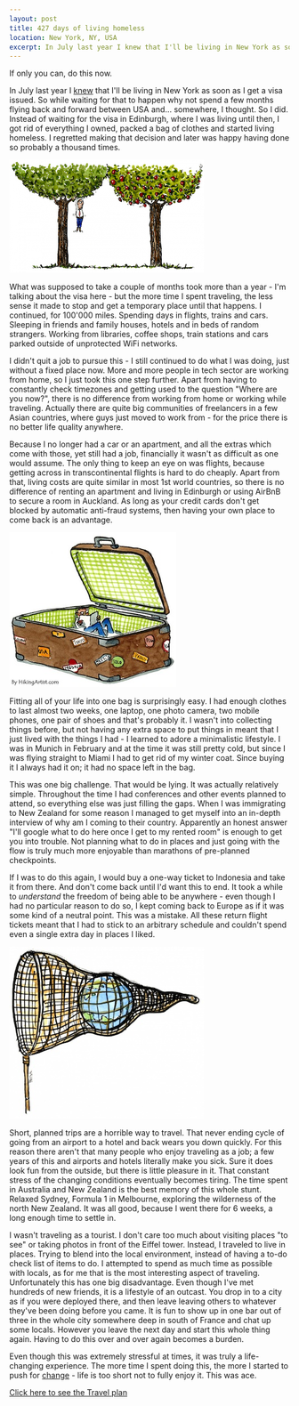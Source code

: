 ```yaml
---
layout: post
title: 427 days of living homeless
location: New York, NY, USA
excerpt: In July last year I knew that I'll be living in New York as soon as I get a visa issued. So while waiting for that to happen why not spend a few months flying back and forward between USA and... somewhere, I thought. So I did. Instead of waiting for the visa in Edinburgh, where I was living until then, I got rid of everything I owned, packed a bag of clothes and started living homeless. I regretted making that decision and later was happy having done so probably a thousand times.
---
```


If only you can, do this now.

In July last year I <a href="/blog/find-me-in-new-york.html">knew</a> that I'll be living in New York as soon as I get a visa issued. So while waiting for that to happen why not spend a few months flying back and forward between USA and... somewhere, I thought. So I did. Instead of waiting for the visa in Edinburgh, where I was living until then, I got rid of everything I owned, packed a bag of clothes and started living homeless. I regretted making that decision and later was happy having done so probably a thousand times.

<img src="/blog/images/climb-wrong-tree.jpg" alt="Climb wrong tree" class="right" />

What was supposed to take a couple of months took more than a year - I'm talking about the visa here - but the more time I spent traveling, the less sense it made to stop and get a temporary place until that happens. I continued, for 100'000 miles. Spending days in flights, trains and cars. Sleeping in friends and family houses, hotels and in beds of random strangers. Working from libraries, coffee shops, train stations and cars parked outside of unprotected WiFi networks.

I didn't quit a job to pursue this - I still continued to do what I was doing, just without a fixed place now. More and more people in tech sector are working from home, so I just took this one step further. Apart from having to constantly check timezones and getting used to the question "Where are you now?", there is no difference from working from home or working while traveling. Actually there are quite big communities of freelancers in a few Asian countries, where guys just moved to work from - for the price there is no better life quality anywhere.

Because I no longer had a car or an apartment, and all the extras which come with those, yet still had a job, financially it wasn't as difficult as one would assume. The only thing to keep an eye on was flights, because getting across in transcontinental flights is hard to do cheaply. Apart from that, living costs are quite similar in most 1st world countries, so there is no difference of renting an apartment and living in Edinburgh or using AirBnB to secure a room in Auckland. As long as your credit cards don't get blocked by automatic anti-fraud systems, then having your own place to come back is an advantage.

<img src="/blog/images/suitcase.jpg" alt="Suitcase" class="left" />

Fitting all of your life into one bag is surprisingly easy. I had enough clothes to last almost two weeks, one laptop, one photo camera, two mobile phones, one pair of shoes and that's probably it. I wasn't into collecting things before, but not having any extra space to put things in meant that I just lived with the things I had - I learned to adore a minimalistic lifestyle. I was in Munich in February and at the time it was still pretty cold, but since I was flying straight to Miami I had to get rid of my winter coat. Since buying it I always had it on; it had no space left in the bag.

This was one big challenge. That would be lying. It was actually relatively simple. Throughout the time I had conferences and other events planned to attend, so everything else was just filling the gaps. When I was immigrating to New Zealand for some reason I managed to get myself into an in-depth interview of why am I coming to their country. Apparently an honest answer "I'll google what to do here once I get to my rented room" is enough to get you into trouble. Not planning what to do in places and just going with the flow is truly much more enjoyable than marathons of pre-planned checkpoints.

If I was to do this again, I would buy a one-way ticket to Indonesia and take it from there. And don't come back until I'd want this to end. It took a while to *understand* the freedom of being able to be anywhere - even though I had no particular reason to do so, I kept coming back to Europe as if it was some kind of a neutral point. This was a mistake. All these return flight tickets meant that I had to stick to an arbitrary schedule and couldn't spend even a single extra day in places I liked.

<img src="/blog/images/planet-caught.jpg" alt="Planet caught in a net" class="right" />

Short, planned trips are a horrible way to travel. That never ending cycle of going from an airport to a hotel and back wears you down quickly. For this reason there aren't that many people who enjoy traveling as a job; a few years of this and airports and hotels literally make you sick. Sure it does look fun from the outside, but there is little pleasure in it. That constant stress of the changing conditions eventually becomes tiring. The time spent in Australia and New Zealand is the best memory of this whole stunt. Relaxed Sydney, Formula 1 in Melbourne, exploring the wilderness of the north New Zealand. It was all good, because I went there for 6 weeks, a long enough time to settle in.

I wasn't traveling as a tourist. I don't care too much about visiting places "to see" or taking photos in front of the Eiffel tower. Instead, I traveled to live in places. Trying to blend into the local environment, instead of having a to-do check list of items to do. I attempted to spend as much time as possible with locals, as for me that is the most interesting aspect of traveling. Unfortunately this has one big disadvantage. Even though I've met hundreds of new friends, it is a lifestyle of an outcast. You drop in to a city as if you were deployed there, and then leave leaving others to whatever they've been doing before you came. It is fun to show up in one bar out of three in the whole city somewhere deep in south of France and chat up some locals. However you leave the next day and start this whole thing again. Having to do this over and over again becomes a burden.

Even though this was extremely stressful at times, it was truly a life-changing experience. The more time I spent doing this, the more I started to push for <a href="/blog/why-are-you-so-boring.html">change</a> - life is too short not to fully enjoy it. This was ace.

<a href="" onclick="document.getElementById('plan').style.display = 'block'; return false;">Click here to see the Travel plan</a>

<div id="plan" style="display: none">
    <table style="width: 100%">
    <thead><tr><td>To</td><td>Start Date</td><td>End Date</td><td>Distance in km</td></tr></thead>
    <tbody>
    <tr><td>Dublin, Ireland</td><td>2012-08-30</td><td>2012-09-03</td><td>7944</td></tr>
    <tr><td>Vilnius, Lithuania</td><td>2012-09-03</td><td>2012-09-12</td><td>2049</td></tr>
    <tr><td>Greenville, SC</td><td>2012-09-12</td><td>2012-09-16</td><td>7914</td></tr>
    <tr><td>Selbyville, DE</td><td>2012-09-16</td><td>2012-09-27</td><td>774</td></tr>
    <tr><td>Philadelphia, PA</td><td>2012-09-27</td><td>2012-09-28</td><td>93</td></tr>
    <tr><td>Denver, CO</td><td>2012-09-28</td><td>2012-09-29</td><td>2532</td></tr>
    <tr><td>New York, NY</td><td>2012-09-29</td><td>2012-10-04</td><td>2616</td></tr>
    <tr><td>Selbyville, DE</td><td>2012-10-04</td><td>2012-10-08</td><td>215</td></tr>
    <tr><td>Edinburgh, United Kingdom</td><td>2012-10-08</td><td>2012-10-14</td><td>5453</td></tr>
    <tr><td>London, United Kingdom</td><td>2012-10-14</td><td>2012-10-17</td><td>534</td></tr>
    <tr><td>Belgrade, Serbia</td><td>2012-10-17</td><td>2012-10-20</td><td>1689</td></tr>
    <tr><td>London, United Kingdom</td><td>2012-10-20</td><td>2012-10-24</td><td>1689</td></tr>
    <tr><td>Paris, France</td><td>2012-10-23</td><td>2012-10-23</td><td>340</td></tr>
    <tr><td>New York, NY</td><td>2012-10-24</td><td>2012-10-30</td><td>5831</td></tr>
    <tr><td>Selbyville, DE</td><td>2012-10-30</td><td>2012-11-26</td><td>215</td></tr>
    <tr><td>Prague, Czech Republic</td><td>2012-11-27</td><td>2012-12-02</td><td>6778</td></tr>
    <tr><td>London, United Kingdom</td><td>2012-12-02</td><td>2012-12-04</td><td>1031</td></tr>
    <tr><td>Milan, Italy</td><td>2012-12-04</td><td>2012-12-20</td><td>957</td></tr>
    <tr><td>Vilnius, Lithuania</td><td>2012-12-20</td><td>2013-01-24</td><td>1534</td></tr>
    <tr><td>Antwerp, Belgium</td><td>2013-01-24</td><td>2013-02-01</td><td>1445</td></tr>
    <tr><td>Munich, Germany</td><td>2013-02-01</td><td>2013-02-07</td><td>617</td></tr>
    <tr><td>Miami, FL</td><td>2013-02-07</td><td>2013-02-09</td><td>8026</td></tr>
    <tr><td>New York, NY</td><td>2013-02-09</td><td>2013-02-21</td><td>1755</td></tr>
    <tr><td>London, United Kingdom</td><td>2013-02-21</td><td>2013-02-24</td><td>5567</td></tr>
    <tr><td>Sydney, Australia</td><td>2013-02-25</td><td>2013-03-12</td><td>16982</td></tr>
    <tr><td>Melbourne, Australia</td><td>2013-03-12</td><td>2013-03-26</td><td>712</td></tr>
    <tr><td>Auckland, New Zealand</td><td>2013-03-26</td><td>2013-04-04</td><td>2623</td></tr>
    <tr><td>London, United Kingdom</td><td>2013-04-04</td><td>2013-04-07</td><td>18327</td></tr>
    <tr><td>Edinburgh, United Kingdom</td><td>2013-04-07</td><td>2013-04-14</td><td>534</td></tr>
    <tr><td>Vilnius, Lithuania</td><td>2013-04-14</td><td>2013-05-01</td><td>1795</td></tr>
    <tr><td>Las Vegas, NV</td><td>2013-05-01</td><td>2013-05-06</td><td>9223</td></tr>
    <tr><td>New York, NY</td><td>2013-05-06</td><td>2013-05-15</td><td>3582</td></tr>
    <tr><td>Verona, Italy</td><td>2013-05-15</td><td>2013-05-19</td><td>6586</td></tr>
    <tr><td>Munich, Germany</td><td>2013-05-19</td><td>2013-05-21</td><td>305</td></tr>
    <tr><td>Portland, OR</td><td>2013-05-21</td><td>2013-05-25</td><td>8684</td></tr>
    <tr><td>San Francisco, CA</td><td>2013-05-25</td><td>2013-05-26</td><td>861</td></tr>
    <tr><td>Vilnius, Lithuania</td><td>2013-05-26</td><td>2013-06-07</td><td>9277</td></tr>
    <tr><td>Amsterdam, Netherlands</td><td>2013-06-07</td><td>2013-06-09</td><td>1367</td></tr>
    <tr><td>Beziers, France</td><td>2013-06-09</td><td>2013-06-15</td><td>1007</td></tr>
    <tr><td>Vilnius, Lithuania</td><td>2013-06-15</td><td>2013-06-27</td><td>2027</td></tr>
    <tr><td>Dallas, TX</td><td>2013-06-27</td><td>2013-06-30</td><td>8827</td></tr>
    <tr><td>Selbyville, DE</td><td>2013-06-30</td><td>2013-07-14</td><td>2043</td></tr>
    <tr><td>Vilnius, Lithuania</td><td>2013-07-14</td><td>2013-09-21</td><td>7208</td></tr>
    <tr><td>New York, NY</td><td>2013-09-21</td><td>2013-11-01</td><td>6948</td></tr>
    </tbody>
    <tfoot>
        <tr><td><strong>Total</strong></td><td></td><td></td><td>169268</td></tr>
    </tfoot>
    </table>
</div>